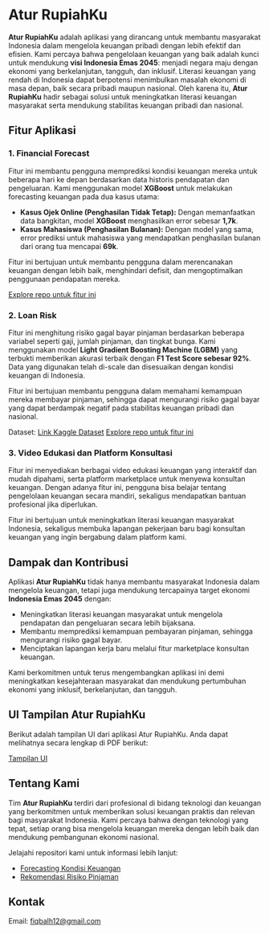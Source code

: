 # Atur RupiahKu

**Atur RupiahKu** adalah aplikasi yang dirancang untuk membantu masyarakat Indonesia dalam mengelola keuangan pribadi dengan lebih efektif dan efisien. Kami percaya bahwa pengelolaan keuangan yang baik adalah kunci untuk mendukung **visi Indonesia Emas 2045**: menjadi negara maju dengan ekonomi yang berkelanjutan, tangguh, dan inklusif. Literasi keuangan yang rendah di Indonesia dapat berpotensi menimbulkan masalah ekonomi di masa depan, baik secara pribadi maupun nasional. Oleh karena itu, **Atur RupiahKu** hadir sebagai solusi untuk meningkatkan literasi keuangan masyarakat serta mendukung stabilitas keuangan pribadi dan nasional.

## Fitur Aplikasi

### 1. Financial Forecast
Fitur ini membantu pengguna memprediksi kondisi keuangan mereka untuk beberapa hari ke depan berdasarkan data historis pendapatan dan pengeluaran. Kami menggunakan model **XGBoost** untuk melakukan forecasting keuangan pada dua kasus utama:
- **Kasus Ojek Online (Penghasilan Tidak Tetap):** Dengan memanfaatkan data bangkitan, model **XGBoost** menghasilkan error sebesar **1,7k**.
- **Kasus Mahasiswa (Penghasilan Bulanan):** Dengan model yang sama, error prediksi untuk mahasiswa yang mendapatkan penghasilan bulanan dari orang tua mencapai **69k**.

Fitur ini bertujuan untuk membantu pengguna dalam merencanakan keuangan dengan lebih baik, menghindari defisit, dan mengoptimalkan penggunaan pendapatan mereka.

[Explore repo untuk fitur ini](https://github.com/AturRupiahKu/forecasting-keuangan)

### 2. Loan Risk
Fitur ini menghitung risiko gagal bayar pinjaman berdasarkan beberapa variabel seperti gaji, jumlah pinjaman, dan tingkat bunga. Kami menggunakan model **Light Gradient Boosting Machine (LGBM)** yang terbukti memberikan akurasi terbaik dengan **F1 Test Score sebesar 92%**. Data yang digunakan telah di-scale dan disesuaikan dengan kondisi keuangan di Indonesia.

Fitur ini bertujuan membantu pengguna dalam memahami kemampuan mereka membayar pinjaman, sehingga dapat mengurangi risiko gagal bayar yang dapat berdampak negatif pada stabilitas keuangan pribadi dan nasional.

Dataset: [Link Kaggle Dataset](https://www.kaggle.com/datasets/lorenzozoppelletto/financial-risk-for-loan-approval?select=Loan.csv) 
[Explore repo untuk fitur ini](https://github.com/AturRupiahKu/rekomendasi-resiko-pinjaman)

### 3. Video Edukasi dan Platform Konsultasi
Fitur ini menyediakan berbagai video edukasi keuangan yang interaktif dan mudah dipahami, serta platform marketplace untuk menyewa konsultan keuangan. Dengan adanya fitur ini, pengguna bisa belajar tentang pengelolaan keuangan secara mandiri, sekaligus mendapatkan bantuan profesional jika diperlukan.

Fitur ini bertujuan untuk meningkatkan literasi keuangan masyarakat Indonesia, sekaligus membuka lapangan pekerjaan baru bagi konsultan keuangan yang ingin bergabung dalam platform kami.


## Dampak dan Kontribusi
Aplikasi **Atur RupiahKu** tidak hanya membantu masyarakat Indonesia dalam mengelola keuangan, tetapi juga mendukung tercapainya target ekonomi **Indonesia Emas 2045** dengan:
- Meningkatkan literasi keuangan masyarakat untuk mengelola pendapatan dan pengeluaran secara lebih bijaksana.
- Membantu memprediksi kemampuan pembayaran pinjaman, sehingga mengurangi risiko gagal bayar.
- Menciptakan lapangan kerja baru melalui fitur marketplace konsultan keuangan.

Kami berkomitmen untuk terus mengembangkan aplikasi ini demi meningkatkan kesejahteraan masyarakat dan mendukung pertumbuhan ekonomi yang inklusif, berkelanjutan, dan tangguh.

## UI Tampilan Atur RupiahKu

Berikut adalah tampilan UI dari aplikasi Atur RupiahKu. Anda dapat melihatnya secara lengkap di PDF berikut:

[Tampilan UI](https://github.com/Atur-RupiahKu/Atur-RupiahKu/blob/main/Atur%20RupiahKu%20Mockup.pdf)

## Tentang Kami
Tim **Atur RupiahKu** terdiri dari profesional di bidang teknologi dan keuangan yang berkomitmen untuk memberikan solusi keuangan praktis dan relevan bagi masyarakat Indonesia. Kami percaya bahwa dengan teknologi yang tepat, setiap orang bisa mengelola keuangan mereka dengan lebih baik dan mendukung pembangunan ekonomi nasional.

Jelajahi repositori kami untuk informasi lebih lanjut:
- [Forecasting Kondisi Keuangan](https://github.com/AturRupiahKu/forecasting-keuangan)
- [Rekomendasi Risiko Pinjaman](https://github.com/AturRupiahKu/rekomendasi-resiko-pinjaman)

## Kontak
Email: fiqbalh12@gmail.com

